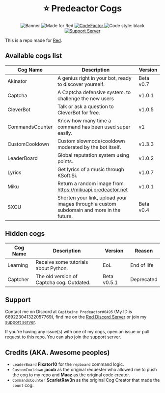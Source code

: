 <h1 align="center">⭐ Predeactor Cogs</h1>

<p align="center">
  <img src="https://repository-images.githubusercontent.com/245725383/9a2ea880-121e-11eb-92db-c3bdf6b825ec" alt="Banner">
  <img src="https://img.shields.io/badge/Made%20for-Red%20v3-red?logo=discord" alt="Made for Red">
  <a href="https://www.codefactor.io/repository/github/predeactor/predeactor-cogs">
    <img src="https://www.codefactor.io/repository/github/predeactor/predeactor-cogs/badge" alt="CodeFactor" />
  </a>
  <img src="https://img.shields.io/badge/code%20style-black-000000.svg" alt="Code style: black">
  <br>
  <a href="https://discord.gg/zg6ydua">
    <img src="https://discord.com/api/guilds/731147725902708827/widget.png" alt="Support Server">
  </a>
</p>

This is a repo made for [Red](https://github.com/Cog-Creators/Red-DiscordBot).

## Available cogs list

| Cog Name                | Description                                                                              | Version   |
| ----------------------- | ---------------------------------------------------------------------------------------- | --------- |
| Akinator                | A genius right in your bot, ready to discover yourself.                                  | Beta v0.7 |
| Captcha                 | A Captcha defensive system. to challenge the new users                                   | v1.0.1    |
| CleverBot               | Talk or ask a question to CleverBot for free.                                            | v1.0.5    |
| CommandsCounter         | Know how many time a command has been used super easily.                                 | v1        |
| CustomCooldown          | Custom slowmode/cooldown moderated by the bot itself.                                    | v1.3.3    |
| LeaderBoard             | Global reputation system using points.                                                   | v1.0.2    |
| Lyrics                  | Get lyrics of a music through KSoft.Si.                                                  | v1.0.7    |
| Miku                    | Return a random image from https://mikuapi.predeactor.net                                | v1.0.1    |
| SXCU                    | Shorten your link, upload your images through a custom subdomain and more in the future. | Beta v0.4 |

## Hidden cogs

| Cog Name | Description                               | Version     | Reason      |
| -------- | ----------------------------------------- | ----------- | ----------- |
| Learning | Receive some tutorials about Python.      | EoL         | End of life |
| Captcher | The old version of Captcha cog. Outdated. | Beta v0.5.1 | Deprecated  |

## Support

Contact me on Discord at `Capitaine Predeactor#0495` (My ID is 669223041322057769), find me on the [Red Discord Server](https://discord.gg/red) or join my [support server](https://discord.gg/zg6ydua).

If you're having any issue(s) with one of my cogs, open an issue or pull request to this repo. You can also join the support server.

## Credits (AKA. Awesome peoples)

* `LeaderBoard` **Fixator10** for the `repboard` command logic.
* `CustomCooldown` **jacob** as the original requester who allowed me to push the cog to my repo and **Maaz** as the original code creator.
* `CommandsCounter` **ScarletRav3n** as the original Cog Creator that made the `count` cog.
